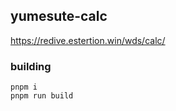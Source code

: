 ## yumesute-calc

https://redive.estertion.win/wds/calc/  

### building

```Shell
pnpm i
pnpm run build
```
